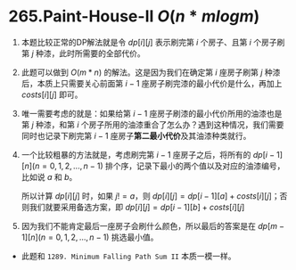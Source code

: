 # 265.Paint-House-II $O(n*mlogm)$

1. 本题比较正常的DP解法就是令 $dp[i][j]$ 表示刷完第 $i$ 个房子、且第 $i$ 个房子刷第 $j$ 种漆，此时所需要的全部代价。

2. 此题可以做到 $O(m*n)$ 的解法。这是因为我们在确定第 $i$ 座房子刷第 $j$ 种漆后，本质上只需要关心前面第 $i-1$ 座房子刷完漆的最小代价是什么，再加上 $costs[i][j]$ 即可。

3. 唯一需要考虑的就是：如果给第 $i-1$ 座房子刷漆的最小代价所用的油漆也是第 $j$ 种漆，和第 $i$ 个房子所用的油漆重合了怎么办？遇到这种情况，我们需要同时也记录下刷完第 $i-1$ 座房子**第二最小代价**及其油漆种类就行。

4. 一个比较粗暴的方法就是，考虑刷完第 $i-1$ 座房子之后，将所有的 $dp[i-1][n](n = 0, 1, 2, ..., n-1)$ 排个序，记录下最小的两个值以及对应的油漆编号，比如说 $a$ 和 $b$。

   所以计算 $dp[i][j]$ 时，如果 $j!=a$，则 $dp[i][j] = dp[i-1][a] + costs[i][j]$；否则我们就要采用备选方案，即 $dp[i][j] = dp[i-1][b] + costs[i][j]$

5. 因为我们不能肯定最后一座房子会刷什么颜色，所以最后的答案是在 $dp[m-1][n](n = 0, 1, 2, ..., n-1)$ 挑选最小值。

- 此题和 `1289. Minimum Falling Path Sum II` 本质一模一样。
